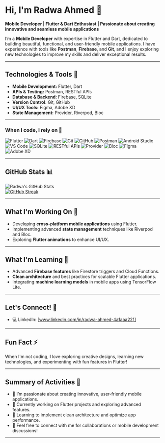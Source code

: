 # Hi, I'm Radwa Ahmed 👋

**Mobile Developer | Flutter & Dart Enthusiast | Passionate about creating innovative and seamless mobile applications**

I’m a **Mobile Developer** with expertise in Flutter and Dart, dedicated to building beautiful, functional, and user-friendly mobile applications. I have experience with tools like **Postman**, **Firebase**, and **Git**, and I enjoy exploring new technologies to improve my skills and deliver exceptional results.

---

## Technologies & Tools 🚀

- **Mobile Development:** Flutter, Dart  
- **APIs & Testing:** Postman, RESTful APIs  
- **Database & Backend:** Firebase, SQLite  
- **Version Control:** Git, GitHub  
- **UI/UX Tools:** Figma, Adobe XD  
- **State Management:** Provider, Riverpod, Bloc  

---
### When I code, I rely on 🚀

<p>
  <img alt="Flutter" src="https://img.shields.io/badge/-Flutter-02569B?style=flat-square&logo=flutter&logoColor=white" />
  <img alt="Dart" src="https://img.shields.io/badge/-Dart-0175C2?style=flat-square&logo=dart&logoColor=white" />
  <img alt="Firebase" src="https://img.shields.io/badge/-Firebase-FFCA28?style=flat-square&logo=firebase&logoColor=black" />
  <img alt="Git" src="https://img.shields.io/badge/-Git-F05032?style=flat-square&logo=git&logoColor=white" />
  <img alt="GitHub" src="https://img.shields.io/badge/-GitHub-181717?style=flat-square&logo=github&logoColor=white" />
  <img alt="Postman" src="https://img.shields.io/badge/-Postman-FF6C37?style=flat-square&logo=postman&logoColor=white" />
  <img alt="Android Studio" src="https://img.shields.io/badge/-Android_Studio-3DDC84?style=flat-square&logo=android-studio&logoColor=white" />
  <img alt="VS Code" src="https://img.shields.io/badge/-VS_Code-007ACC?style=flat-square&logo=visual-studio-code&logoColor=white" />
  <img alt="SQLite" src="https://img.shields.io/badge/-SQLite-003B57?style=flat-square&logo=sqlite&logoColor=white" />
  <img alt="RESTful APIs" src="https://img.shields.io/badge/-RESTful_APIs-FF5733?style=flat-square&logo=api&logoColor=white" />
  <img alt="Provider" src="https://img.shields.io/badge/-Provider-F47E60?style=flat-square&logo=flutter&logoColor=white" />
  <img alt="Bloc" src="https://img.shields.io/badge/-Bloc-8C2DE3?style=flat-square&logo=bloc&logoColor=white" />
  <img alt="Figma" src="https://img.shields.io/badge/-Figma-F24E1E?style=flat-square&logo=figma&logoColor=white" />
  <img alt="Adobe XD" src="https://img.shields.io/badge/-Adobe_XD-FF61F6?style=flat-square&logo=adobe-xd&logoColor=white" />
</p>

---
## GitHub Stats 📊

![Radwa's GitHub Stats](https://github-readme-stats.vercel.app/api?username=radwahmed&show_icons=true&theme=radical)  
[![GitHub Streak](https://github-readme-streak-stats.herokuapp.com/?user=radwahmed)](https://git.io/streak-stats)

---

## What I'm Working On 🔭

- Developing **cross-platform mobile applications** using Flutter.  
- Implementing advanced **state management** techniques like Riverpod and Bloc.  
- Exploring **Flutter animations** to enhance UI/UX.  

---

## What I'm Learning 🌱

- Advanced **Firebase features** like Firestore triggers and Cloud Functions.  
- **Clean architecture** and best practices for scalable Flutter applications.  
- Integrating **machine learning models** in mobile apps using TensorFlow Lite.  

---

## Let's Connect! 💬
- 💻 LinkedIn: [www.linkedin.com/in/radwa-ahmed-4a1aaa221]  


---

## Fun Fact ⚡  

When I'm not coding, I love exploring creative designs, learning new technologies, and experimenting with fun features in Flutter!

---

## Summary of Activities 🔄

- 🌟 I’m passionate about creating innovative, user-friendly mobile applications.  
- 🔭 Currently working on Flutter projects and exploring advanced features.  
- 🌱 Learning to implement clean architecture and optimize app performance.  
- 💬 Feel free to connect with me for collaborations or mobile development discussions!  

---
